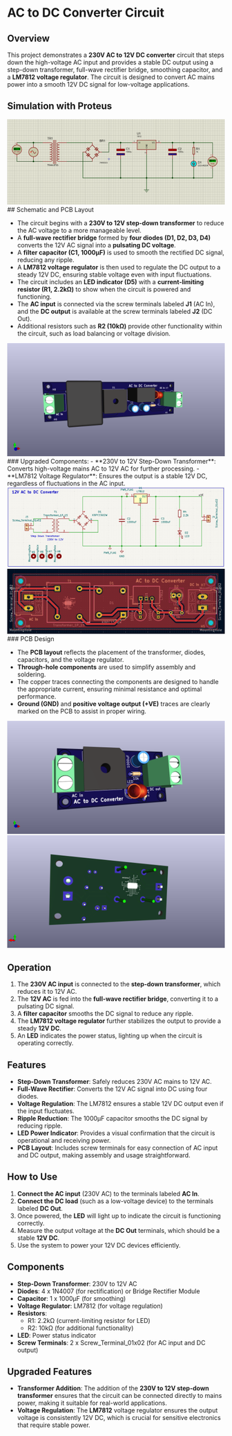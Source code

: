 # AC to DC Converter Circuit

## Overview

This project demonstrates a **230V AC to 12V DC converter** circuit that steps down the high-voltage AC input and provides a stable DC output using a step-down transformer, full-wave rectifier bridge, smoothing capacitor, and a **LM7812 voltage regulator**. The circuit is designed to convert AC mains power into a smooth 12V DC signal for low-voltage applications.
## Simulation with Proteus 
<img src="images/Proteus.png">
## Schematic and PCB Layout

- The circuit begins with a **230V to 12V step-down transformer** to reduce the AC voltage to a more manageable level.
- A **full-wave rectifier bridge** formed by **four diodes (D1, D2, D3, D4)** converts the 12V AC signal into a **pulsating DC voltage**.
- A **filter capacitor (C1, 1000µF)** is used to smooth the rectified DC signal, reducing any ripple.
- A **LM7812 voltage regulator** is then used to regulate the DC output to a steady 12V DC, ensuring stable voltage even with input fluctuations.
- The circuit includes an **LED indicator (D5)** with a **current-limiting resistor (R1, 2.2kΩ)** to show when the circuit is powered and functioning.
- The **AC input** is connected via the screw terminals labeled **J1** (AC In), and the **DC output** is available at the screw terminals labeled **J2** (DC Out).
- Additional resistors such as **R2 (10kΩ)** provide other functionality within the circuit, such as load balancing or voltage division.
<img src ="/images/AC to  DC with Transformer.png">
### Upgraded Components:
- **230V to 12V Step-Down Transformer**: Converts high-voltage mains AC to 12V AC for further processing.
- **LM7812 Voltage Regulator**: Ensures the output is a stable 12V DC, regardless of fluctuations in the AC input.
<img src="/images/AC to DC converter with transformer Schmatic.png">
<img src="/images/Converter with Transformer.png">
### PCB Design

- The **PCB layout** reflects the placement of the transformer, diodes, capacitors, and the voltage regulator.
- **Through-hole components** are used to simplify assembly and soldering.
- The copper traces connecting the components are designed to handle the appropriate current, ensuring minimal resistance and optimal performance.
- **Ground (GND)** and **positive voltage output (+VE)** traces are clearly marked on the PCB to assist in proper wiring.

![PCB Design](images/upgraded2.png)
![3D PCB View](images/upgraded.png)

## Operation

1. The **230V AC input** is connected to the **step-down transformer**, which reduces it to 12V AC.
2. The **12V AC** is fed into the **full-wave rectifier bridge**, converting it to a pulsating DC signal.
3. A **filter capacitor** smooths the DC signal to reduce any ripple.
4. The **LM7812 voltage regulator** further stabilizes the output to provide a steady **12V DC**.
5. An **LED** indicates the power status, lighting up when the circuit is operating correctly.

## Features

- **Step-Down Transformer**: Safely reduces 230V AC mains to 12V AC.
- **Full-Wave Rectifier**: Converts the 12V AC signal into DC using four diodes.
- **Voltage Regulation**: The LM7812 ensures a stable 12V DC output even if the input fluctuates.
- **Ripple Reduction**: The 1000µF capacitor smooths the DC signal by reducing ripple.
- **LED Power Indicator**: Provides a visual confirmation that the circuit is operational and receiving power.
- **PCB Layout**: Includes screw terminals for easy connection of AC input and DC output, making assembly and usage straightforward.

## How to Use

1. **Connect the AC input** (230V AC) to the terminals labeled **AC In**.
2. **Connect the DC load** (such as a low-voltage device) to the terminals labeled **DC Out**.
3. Once powered, the **LED** will light up to indicate the circuit is functioning correctly.
4. Measure the output voltage at the **DC Out** terminals, which should be a stable **12V DC**.
5. Use the system to power your 12V DC devices efficiently.

## Components

- **Step-Down Transformer**: 230V to 12V AC
- **Diodes**: 4 x 1N4007 (for rectification) or Bridge Rectifier Module
- **Capacitor**: 1 x 1000µF (for smoothing)
- **Voltage Regulator**: LM7812 (for voltage regulation)
- **Resistors**:
  - R1: 2.2kΩ (current-limiting resistor for LED)
  - R2: 10kΩ (for additional functionality)
- **LED**: Power status indicator
- **Screw Terminals**: 2 x Screw_Terminal_01x02 (for AC input and DC output)

## Upgraded Features

- **Transformer Addition**: The addition of the **230V to 12V step-down transformer** ensures that the circuit can be connected directly to mains power, making it suitable for real-world applications.
- **Voltage Regulation**: The **LM7812** voltage regulator ensures the output voltage is consistently 12V DC, which is crucial for sensitive electronics that require stable power.

